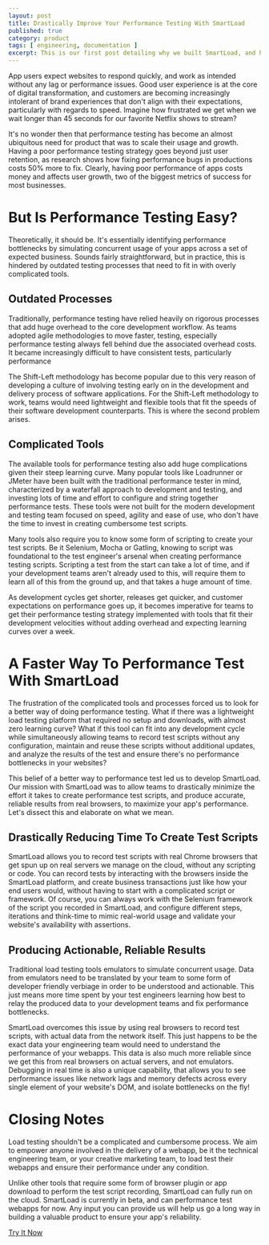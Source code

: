 ```yaml
---
layout: post
title: Drastically Improve Your Performance Testing With SmartLoad
published: true
category: product
tags: [ engineering, documentation ]
excerpt: This is our first post detailing why we built SmartLoad, and how we hope to improve the lives of performance engineers across the globe.
---
```


App users expect websites to respond quickly, and work as intended without any lag or performance issues. Good user experience is at the core of digital transformation, and customers are becoming increasingly intolerant of brand experiences that don't align with their expectations, particularly with regards to speed. Imagine how frustrated we get when we wait longer than 45 seconds for our favorite Netflix shows to stream?

It's no wonder then that performance testing has become an almost ubiquitous need for product that was to scale their usage and growth. Having a poor performance testing strategy goes beyond just user retention, as research shows how fixing performance bugs in productions costs 50% more to fix. Clearly, having poor performance of apps costs money and affects user growth, two of the biggest metrics of success for most businesses.

# But Is Performance Testing Easy?

Theoretically, it should be. It's essentially identifying performance bottlenecks by simulating concurrent usage of your apps across a set of expected business. Sounds fairly straightforward, but in practice, this is hindered by outdated testing processes that need to fit in with overly complicated tools.

## Outdated Processes

Traditionally, performance testing have relied heavily on rigorous processes that add huge overhead to the core development workflow. As teams adopted agile methodologies to move faster, testing, especially performance testing always fell behind due the associated overhead costs. It became increasingly difficult to have consistent tests, particularly performance

The Shift-Left methodology has become popular due to this very reason of developing a culture of involving testing early on in the development and delivery process of software applications. For the Shift-Left methodology to work, teams would need lightweight and flexible tools that fit the speeds of their software development counterparts. This is where the second problem arises.

## Complicated Tools

The available tools for performance testing also add huge complications given their steep learning curve. Many popular tools like Loadrunner or JMeter have been built with the traditional performance tester in mind, characterized by a waterfall approach to development and testing, and investing lots of time and effort to configure and string together performance tests. These tools were not built for the modern development and testing team focused on speed, agility and ease of use, who don't have the time to invest in creating cumbersome test scripts.

Many tools also require you to know some form of scripting to create your test scripts. Be it Selenium, Mocha or Gatling, knowing to script was foundational to the test engineer's arsenal when creating performance testing scripts. Scripting a test from the start can take a lot of time, and if your development teams aren't already used to this, will require them to learn all of this from the ground up, and that takes a huge amount of time.

As development cycles get shorter, releases get quicker, and customer expectations on performance goes up, it becomes imperative for teams to get their performance testing strategy implemented with tools that fit their development velocities without adding overhead and expecting learning curves over a week.

# A Faster Way To Performance Test With SmartLoad

The frustration of the complicated tools and processes forced us to look for a better way of doing performance testing. What if there was a lightweight load testing platform that required no setup and downloads, with almost zero learning curve? What if this tool can fit into any development cycle while simultaneously allowing teams to record test scripts without any configuration, maintain and reuse these scripts without additional updates, and analyze the results of the test and ensure there's no performance bottlenecks in your websites?

This belief of a better way to performance test led us to develop SmartLoad. Our mission with SmartLoad was to allow teams to drastically minimize the effort it takes to create performance test scripts, and produce accurate, reliable results from real browsers, to maximize your app's performance. Let's dissect this and elaborate on what we mean.

## Drastically Reducing Time To Create Test Scripts

SmartLoad allows you to record test scripts with real Chrome browsers that get spun up on real servers we manage on the cloud, without any scripting or code. You can record tests by interacting with the browsers inside the SmartLoad platform, and create business transactions just like how your end users would, without having to start with a complicated script or framework. Of course, you can always work with the Selenium framework of the script you recorded in SmartLoad, and configure different steps, iterations and think-time to mimic real-world usage and validate your website's availability with assertions.

## Producing Actionable, Reliable Results

Traditional load testing tools emulators to simulate concurrent usage. Data from emulators need to be translated by your team to some form of developer friendly verbiage in order to be understood and actionable. This just means more time spent by your test engineers learning how best to relay the produced data to your development teams and fix performance bottlenecks.

SmartLoad overcomes this issue by using real browsers to record test scripts, with actual data from the network itself. This just happens to be the exact data your engineering team would need to understand the performance of your webapps. This data is also much more reliable since we get this from real browsers on actual servers, and not emulators. Debugging in real time is also a unique capability, that allows you to see performance issues like network lags and memory defects across every single element of your website's DOM, and isolate bottlenecks on the fly!

# Closing Notes

Load testing shouldn't be a complicated and cumbersome process. We aim to empower anyone involved in the delivery of a webapp, be it the technical engineering team, or your creative marketing team, to load test their webapps and ensure their performance under any condition.

Unlike other tools that require some form of browser plugin or app download to perform the test script recording, SmartLoad can fully run on the cloud.  SmartLoad is currently in beta, and can performance test webapps for now. Any input you can provide us will help us go a long way in building a valuable product to ensure your app's reliability.

<a class="btn btn-primary btn-lg" href="https://load.auth.us-east-1.amazoncognito.com/signup?redirect_uri=https%3A%2F%2Fapp.smartload.io&response_type=code&client_id=5sum82q1em59a1slrquvitk1rr&state=iPjOVSQJJeNNjV5rCRkW6FxBUVK2pfRt&scope=openid%20email%20phone" role="button" aria-pressed="true">Try It Now</a>
